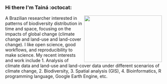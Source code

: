 ### Hi there I'm Tainá :octocat:
<img align="right" src="https://i.imgur.com/Gn7ESjP.jpg" width="250" height="150">


A Brazilian researcher interested in patterns of biodiversity distribution in time and space, focusing on the impacts of global change (climate change and land-use and land-cover change). I like open science, good workflows, and reproducibility to make science. My recent interests and work include 1. Analysis of climate data and land-use and land-cover data under different scenarios of climate change, 2. Biodiversity, 3. Spatial analysis (GIS), 4. Bioinformatics, R programming language, Google Earth Engine, etc.



<!--
**Tai-Rocha/Tai-Rocha** is a ✨ _special_ ✨ repository because its `README.md` (this file) appears on your GitHub profile.

Here are some ideas to get you started:

- 🔭 I’m currently working on ...
- 🌱 I’m currently learning ...
- 👯 I’m looking to collaborate on ...
- 🤔 I’m looking for help with ...
- 💬 Ask me about ...
- 📫 How to reach me: ...
- 😄 Pronouns: ...
- ⚡ Fun fact: ...
-->
